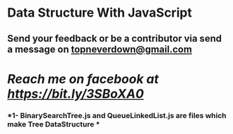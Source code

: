 # Data Structure With JavaScript
## Send your feedback or be a contributor via send a message on topneverdown@gmail.com
# ***Reach me on facebook at https://bit.ly/3SBoXA0***
### *1- BinarySearchTree.js and QueueLinkedList.js are files which make **Tree DataStructure** *
